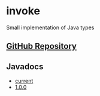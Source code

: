 # invoke

Small implementation of Java types

## [GitHub Repository](https://github.com/kemuri-9/type)

## Javadocs

- [current](current/)
- [1.0.0](1.0.0/)
